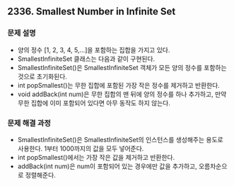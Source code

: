 ## 2336. Smallest Number in Infinite Set
### 문제 설명
- 양의 정수 [1, 2, 3, 4, 5,...]을 포함하는 집합을 가지고 있다.
- SmallestInfiniteSet 클래스는 다음과 같이 구현된다.
- SmallestInfiniteSet()은 SmallestInfiniteSet 객체가 모든 양의 정수를 포함하는 것으로 초기화된다.
- int popSmallest()는 무한 집합에 포함된 가장 작은 정수를 제거하고 반환한다.
- void addBack(int num)은 무한 집합의 맨 뒤에 양의 정수를 하나 추가하고, 만약 무한 집합에 이미 포함되어 있다면 아무 동작도 하지 않는다.
​
### 문제 해결 과정
- SmallestInfiniteSet()은 SmallestInfiniteSet의 인스턴스를 생성해주는 용도로 사용한다. 1부터 1000까지의 값을 모두 넣어준다.
- int popSmallest()에서는 가장 작은 값을 제거하고 반환한다.
- addBack(int num)은 num이 포함되어 있는 경우에만 값을 추가하고, 오름차순으로 정렬해준다.
​